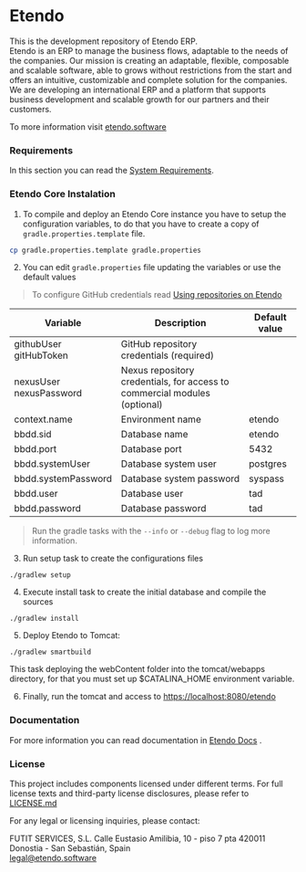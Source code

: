 # Etendo
This is the development repository of Etendo ERP. <br>
Etendo is an ERP to manage the business flows, adaptable to the needs of the companies. Our mission is creating an adaptable, flexible, composable and scalable software, able to grows without restrictions from the start and offers an intuitive, customizable and complete solution for the companies.
We are developing an international ERP and a platform that supports business development and scalable growth for our partners and their customers.

To more information visit [etendo.software](https://etendo.software)

### Requirements
In this section you can read the [System Requirements](https://docs.etendo.software/getting-started/requirements/).

### Etendo Core Instalation

1. To compile and deploy an Etendo Core instance you have to setup the configuration variables, to do that you have to create a copy of `gradle.properties.template` file.
```bash
cp gradle.properties.template gradle.properties
```
2. You can edit `gradle.properties` file updating the variables or use the default values

> To configure GitHub credentials read [Using repositories on Etendo](https://docs.etendo.software/developer-guide/etendo-classic/getting-started/installation/use-of-repositories-in-etendo/)

| Variable                     | Description                                                               | Default value |
|------------------------------|---------------------------------------------------------------------------|---------------|
| githubUser <br> gitHubToken  | GitHub repository credentials (required)                                  |               |
| nexusUser <br> nexusPassword | Nexus repository credentials, for access to commercial modules (optional) |               |
| context.name                 | Environment name                                                          | etendo        |
| bbdd.sid                     | Database name                                                             | etendo        |
| bbdd.port                    | Database port                                                             | 5432          | 
| bbdd.systemUser              | Database system user                                                      | postgres      |
| bbdd.systemPassword          | Database system password                                                  | syspass       |
| bbdd.user                    | Database user                                                             | tad           |
| bbdd.password                | Database password                                                         | tad           |

> Run the gradle tasks with the `--info` or `--debug` flag to log more information.

3. Run setup task to create the configurations files
```
./gradlew setup
```
4. Execute install task to create the initial database and compile the sources
```
./gradlew install
```
5. Deploy Etendo to Tomcat:
```
./gradlew smartbuild
```
This task deploying the webContent folder into the tomcat/webapps directory, for that you must set up $CATALINA_HOME environment variable.

6. Finally, run the tomcat and access to [https://localhost:8080/etendo](https://localhost:8080/etendo)

### Documentation
For  more information you can read documentation in [Etendo Docs](https://docs.etendo.software) .

### License

This project includes components licensed under different terms. For full license texts and third-party license disclosures, please refer to [LICENSE.md](LICENSE.md)

For any legal or licensing inquiries, please contact:

FUTIT SERVICES, S.L.
Calle Eustasio Amilibia, 10 - piso 7 pta 420011 <br>
Donostia - San Sebastián, Spain  <br>
legal@etendo.software
